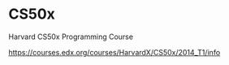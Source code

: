 CS50x
=====

Harvard CS50x Programming Course

https://courses.edx.org/courses/HarvardX/CS50x/2014_T1/info
